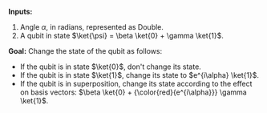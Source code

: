 **Inputs:**

1. Angle $\alpha$, in radians, represented as Double.
2. A qubit in state $\ket{\psi} = \beta \ket{0} + \gamma \ket{1}$.

**Goal:** Change the state of the qubit as follows:

- If the qubit is in state $\ket{0}$, don't change its state.
- If the qubit is in state $\ket{1}$, change its state to $e^{i\alpha} \ket{1}$.
- If the qubit is in superposition, change its state according to the effect on basis vectors: $\beta \ket{0} + {\color{red}{e^{i\alpha}}} \gamma \ket{1}$.
